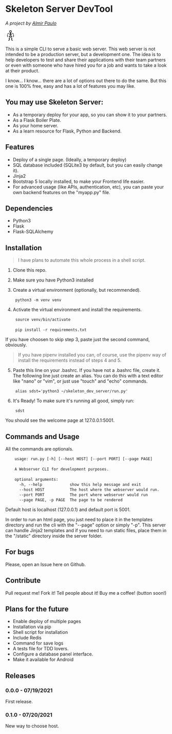 # Skeleton Server DevTool
*A project by  [Almir Paulo](https://github.com/AlmirPaulo)*

![logo](https://raw.githubusercontent.com/AlmirPaulo/Mobile_Home_Server_DevTool/main/static/skeleton.png)

This is a simple CLI to serve a basic web server. This web server is not intended to be a production server, but a development one. The idea is to help developers to test and share their applications with their team partners or even with someone who have hired you for a job and wants to take a look at their product.

I know... I know... there are a lot of options out there to do the same. But this one is 100% free, easy and has a lot of features you may like.

## You may use Skeleton Server:

* As a temporary deploy for your app, so you can show it to your partners.
* As a Flask Boiler Plate.
* As your home server.
* As a learn resource for Flask, Python and Backend.


## Features

* Deploy of a single page. (Ideally, a temporary deploy)
* SQL database included (SQLite3 by default, but you can easily change it).
* Jinja2
* Bootstrap 5 locally installed, to make your Frontend life easier.
* For advanced usage (like APIs, authentication, etc), you can paste your own backend features on the "myapp.py" file.

## Dependencies

* Python3
* Flask
* Flask-SQLAlchemy

## Installation 
> I have plans to automate this whole process in a shell script.

1. Clone this repo.
2. Make sure you have Python3 installed
3. Create a virtual environment (optionally, but recommended).
    
        python3 -m venv venv

4. Activate the virtual environment and install the requirements.

        source venv/bin/activate

        pip install -r requirements.txt

If you have choosen to skip step 3, paste just the second command, obviously. 

> If you have pipenv installed you can, of course, use the pipenv way of install the requirements instead of steps 4 and 5. 

5. Paste this line on your .bashrc. If you have not a .bashrc file, create it. The following line just create an alias. You can do this with a text editor like "nano" or "vim", or just use "touch" and "echo" commands.

        alias sdst='python3 ~/skeleton_dev_server/run.py'

6. It's Ready! To make sure it's running all good, simply run:

        sdst  

You should see the welcome page at 127.0.0.1:5001.

## Commands and Usage
All the commands are optionals. 

        usage: run.py [-h] [--host HOST] [--port PORT] [--page PAGE]

        A Webserver CLI for development purposes.

        optional arguments:
          -h, --help            show this help message and exit
          --host HOST           The host where the webserver would run.
          --port PORT           The port where webserver would run
          --page PAGE, -p PAGE  The page to be rendered

Default host is localhost (127.0.0.1) and default port is 5001. 

In order to run an html page, you just need to place it in the templates directory and run the cli with the "--page" option or simply "-p". This server can handle Jinja2 templates and if you need to run static files, place them in the "/static" directory inside the server folder.


## For bugs 
Please, open an Issue here on Github. 

## Contribute
Pull request me!
Fork it!
Tell people about it! 
Buy me a coffee!
(button soon!)

## Plans for the future

* Enable deploy of multiple pages
* Installation via pip
* Shell script for installation
* Include Redis
* Command for save logs
* A tests file for TDD lovers.
* Configure a database panel interface.
* Make it available for Android 

## Releases

### 0.0.0 - 07/19/2021 
First release. 

### 0.1.0 - 07/20/2021
New way to choose host.
